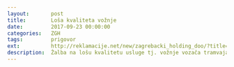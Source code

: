 ```yaml
---
layout:       post
title:        Loša kvaliteta vožnje
date:         2017-09-23 00:00:00
categories:   ZGH
tags:         prigovor
ext:          http://reklamacije.net/new/zagrebacki_holding_doo/?title=;body=Za:+Zagreba%C4%8Dki+holding,%20Zagreb%0A%0APo%C5%A1tovani,%0A%0APozivaju%C4%87i+se+na+%C4%8Dlanak+10.+Zakona+o+za%C5%A1titi+potro%C5%A1a%C4%8Da+(NN+41/14)+upu%C4%87ujem+Vam+pisani+prigovor,+koji+se+odnosi+na:%0A%0APredmet:+Lo%C5%A1a+vo%C5%BEnja+voza%C4%8Da+ZET-a%0ADatum+vo%C5%BEnje:+DATUM+VO%C5%BDNJE%0ALinija:+BROJ+LINIJE%0ASmjer:+U+SMJERU+OKRETI%C5%A0TA+X%0A%0A%0AOpis+reklamacije:%0A%0AVoza%C4%8D+na+navedenoj+liniji+vozio+je+OBRAZLO%C5%BDITE+ZA%C5%A0TO+SE+%C5%BDALITE.%0ATo+nije+kvaliteta+usluge+koju+ja+kao+potro%C5%A1a%C4%8D+%C5%BEelim+pla%C4%87ati.%0A%0ADODATNO+OBRAZLO%C5%BDITE+(PAZITE+DA+NE+OTKRIJETE+OSOBNE+PODATKE+JER+SE+%C5%A0ALJE+JAVNO)%0A%0AMolim+vas+o%C4%8Ditovanje+po+ovom+prigovoru+te+se+nadam+rje%C5%A1enju+za+obostrano+zadovoljstvo.%0A%0A%0APravna+napomena:%0A%0ASlijedom+navedenog,+ljubazno+Vas+molim+da+izvr%C5%A1ite+popravak+proizvoda/usluge.+Ukoliko+isto+niste+u+mogu%C4%87nosti,+molim+da+mi+predlo%C5%BEite+mogu%C4%87nosti+za+rje%C5%A1enje.%0A%0ASkre%C4%87em+pozornost+na+to+da+ste+na+ovaj+pisani+prigovor+du%C5%BEni+odgovoriti+u+roku+od+15+dana+od+dana+zaprimanja+prigovora.%0A%0A%0APrilozi:%0A%0ALINK+NA+DATOTEKU+AKO+IMATE+ZA+PRILO%C5%BDITI+(NPR.+UPLODAJTE+NA+http://drive.google.com,+I+OVDJE+UMETNITE+LINK%0A%0APRIJE+SLANJA,+UKLONITE+SVE+UPUTE+PISANE+VELIKOM+SLOVIMA+KOJE+VI%C5%A0E+NE+TREBAJU%0A%0A%0A%0ALijep+pozdrav%0AVAŠE%20IME%20I%20PREZIME&tags=zet-voznja+from-template:2+podnesi:pisani-prigovor
description:  Žalba na lošu kvalitetu usluge tj. vožnje vozača tramvaja ili autobusa
---
```

